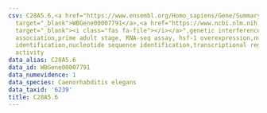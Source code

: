 ```yaml
---
csv: C28A5.6,<a href="https://www.ensembl.org/Homo_sapiens/Gene/Summary?db=core;g=WBGene00007791"
  target="_blank">WBGene00007791</a>,<a href="https://www.ncbi.nlm.nih.gov/pubmed/30894454"
  target="_blank"><i class="fas fa-file"></i></a>",genetic interference,functional
  association,prime adult stage, RNA-seq assay, hsf-1 overexpression,nucleotide sequence
  identification,nucleotide sequence identification,transcriptional regulation,up-regulates
  activity
data_alias: C28A5.6
data_id: WBGene00007791
data_numevidence: 1
data_species: Caenorhabditis elegans
data_taxid: '6239'
title: C28A5.6
---
```


